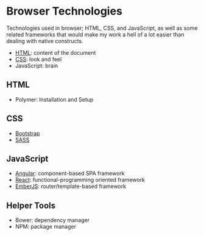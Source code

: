 # Browser Technologies
Technologies used in browser; HTML, CSS, and JavaScript, as well as some related frameworks that would make my work a hell of a lot easier than dealing with native constructs.

- [HTML](HTML): content of the document
- [CSS](CSS): look and feel
- JavaScript: brain

## HTML
- Polymer: Installation and Setup

## CSS
- [Bootstrap](Bootstrap)
- [SASS](SASS)

## JavaScript
- [Angular](Angular): component-based SPA framework
- [React](React): functional-programming oriented framework
- [EmberJS](EmberJS): router/template-based framework

## Helper Tools
- Bower: dependency manager
- NPM: package manager

